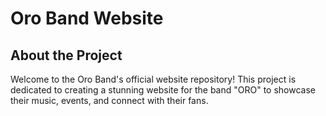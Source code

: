 # Oro Band Website

## About the Project

Welcome to the Oro Band's official website repository! This project is dedicated to creating a stunning website for the band "ORO" to showcase their music, events, and connect with their fans. 
